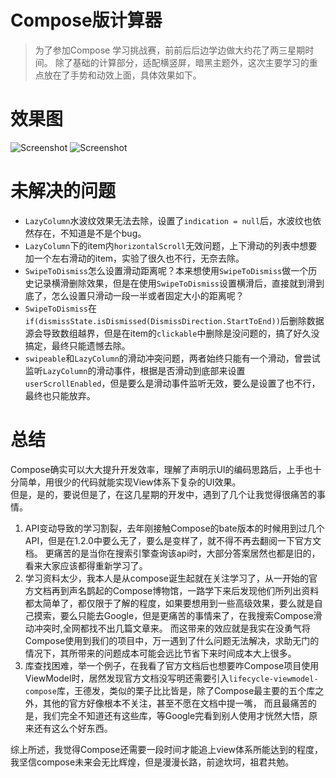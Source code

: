 # Compose版计算器
> 为了参加Compose 学习挑战赛，前前后后边学边做大约花了两三星期时间。
> 除了基础的计算部分，适配横竖屏，暗黑主题外，这次主要学习的重点放在了手势和动效上面，具体效果如下。

# 效果图

![Screenshot](screenshot/screenshot1.gif)
![Screenshot](screenshot/screenshot2.gif)

# 未解决的问题

* `LazyColumn`水波纹效果无法去除，设置了`indication = null`后，水波纹也依然存在，不知道是不是个bug。
* `LazyColumn`下的item内`horizontalScroll`无效问题，上下滑动的列表中想要加一个左右滑动的item，实验了很久也不行，无奈去除。
* `SwipeToDismiss`怎么设置滑动距离呢？本来想使用`SwipeToDismiss`做一个历史记录横滑删除效果，但是在使用`SwipeToDismiss`设置横滑后，直接就到滑到底了，怎么设置只滑动一段一半或者固定大小的距离呢？
* `SwipeToDismiss`在`if(dismissState.isDismissed(DismissDirection.StartToEnd))`后删除数据源会导致数组越界，但是在item的`clickable`中删除是没问题的，搞了好久没搞定，最终只能遗憾去除。
* `swipeable`和`LazyColumn`的滑动冲突问题，两者始终只能有一个滑动，曾尝试监听`LazyColumn`的滑动事件，根据是否滑动到底部来设置`userScrollEnabled`，但是要么是滑动事件监听无效，要么是设置了也不行，最终也只能放弃。

# 总结
Compose确实可以大大提升开发效率，理解了声明示UI的编码思路后，上手也十分简单，用很少的代码就能实现View体系下复杂的UI效果。  
但是，是的，要说但是了，在这几星期的开发中，遇到了几个让我觉得很痛苦的事情。  
1. API变动导致的学习割裂，去年刚接触Compose的bate版本的时候用到过几个API，但是在1.2.0中要么无了，要么是变样了，就不得不再去翻阅一下官方文档。
更痛苦的是当你在搜索引擎查询该api时，大部分答案居然也都是旧的，看来大家应该都得重新学习了。
2. 学习资料太少，我本人是从compose诞生起就在关注学习了，从一开始的官方文档再到声名鹊起的Compose博物馆，一路学下来后发现他们所列出资料都太简单了，都仅限于了解的程度，如果要想用到一些高级效果，要么就是自己摸索，要么只能去Google，但是更痛苦的事情来了，在我搜索Compose滑动冲突时,全网都找不出几篇文章来。
而这带来的效应就是我实在没勇气将Compose使用到我们的项目中，万一遇到了什么问题无法解决，求助无门的情况下，其所带来的问题成本可能会远比节省下来时间成本大上很多。
3. 库查找困难，举一个例子，在我看了官方文档后也想要咋Compose项目使用ViewModel时，居然发现官方文档没写明还需要引入`lifecycle-viewmodel-compose`库，王德发，类似的栗子比比皆是，除了Compose最主要的五个库之外，其他的官方好像根本不关注，甚至不愿在文档中提一嘴，
而且最痛苦的是，我们完全不知道还有这些库，等Google完看到别人使用才恍然大悟，原来还有这么个好东西。
  
综上所述，我觉得Compose还需要一段时间才能追上view体系所能达到的程度，我坚信compose未来会无比辉煌，但是漫漫长路，前途坎坷，祖君共勉。
